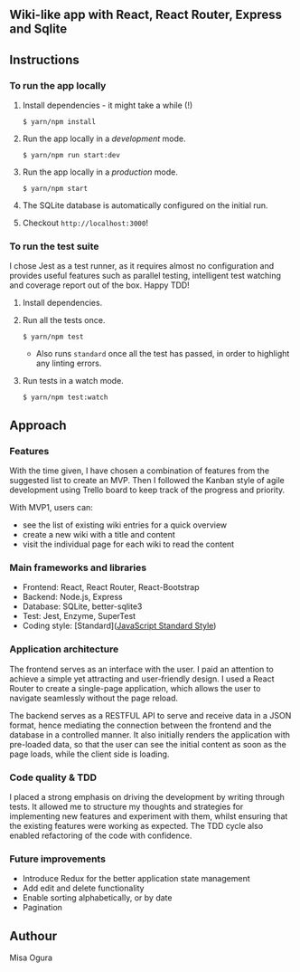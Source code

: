 ## Wiki-like app with React, React Router, Express and Sqlite

## Instructions

### To run the app locally
1. Install dependencies - it might take a while (!)
    ```
    $ yarn/npm install
    ```
    
2. Run the app locally in a _development_ mode.
    ```
    $ yarn/npm run start:dev
    ```
    
3. Run the app locally in a _production_ mode.
    ```
    $ yarn/npm start
    ```
    
4. The SQLite database is automatically configured on the initial run.

5. Checkout `http://localhost:3000`!


### To run the test suite
I chose Jest as a test runner, as it requires almost no configuration
and provides useful features such as parallel testing, intelligent test
watching and coverage report out of the box. Happy TDD!

1. Install dependencies.

2. Run all the tests once.
    ```
    $ yarn/npm test
    ``` 
    - Also runs `standard` once all the test has passed, in order to
    highlight any linting errors.

3. Run tests in a watch mode.
    ```
    $ yarn/npm test:watch
    ```

## Approach

### Features
With the time given, I have chosen a combination of features from the suggested
list to create an MVP. Then I followed the Kanban style of agile development using
Trello board to keep track of the progress and priority. 

With MVP1, users can:
- see the list of existing wiki entries for a quick overview
- create a new wiki with a title and content
- visit the individual page for each wiki to read the content 

### Main frameworks and libraries
- Frontend: React, React Router, React-Bootstrap
- Backend: Node.js, Express
- Database: SQLite, better-sqlite3
- Test: Jest, Enzyme, SuperTest
- Coding style: [Standard]([JavaScript Standard Style](https://standardjs.com/))

### Application architecture
The frontend serves as an interface with the user. I paid an attention to achieve
a simple yet attracting and user-friendly design. I used a React Router to create
a single-page application, which allows the user to navigate seamlessly without the
page reload.

The backend serves as a RESTFUL API to serve and receive data in a JSON format,
hence mediating the connection between the frontend and the database in a controlled
manner. It also initially renders the application with pre-loaded data, so that the
user can see the initial content as soon as the page loads, while the client side
is loading.

### Code quality & TDD
I placed a strong emphasis on driving the development by writing through tests.
It allowed me to structure my thoughts and strategies for implementing new features 
and experiment with them, whilst ensuring that the existing features were working
as expected. The TDD cycle also enabled refactoring of the code with confidence.

### Future improvements
- Introduce Redux for the better application state management
- Add edit and delete functionality
- Enable sorting alphabetically, or by date
- Pagination


## Authour

Misa Ogura